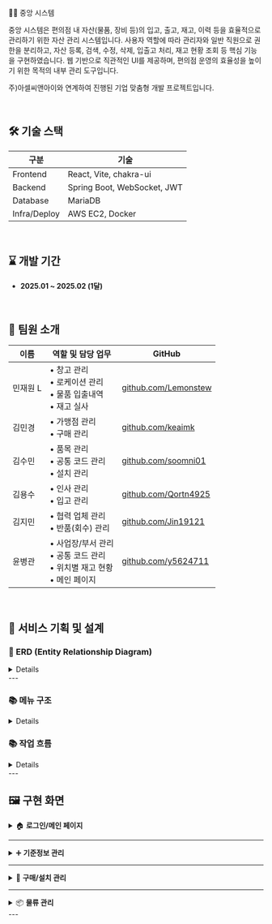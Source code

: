 🧑‍💻 중앙 시스템


중앙 시스템은 편의점 내 자산(물품, 장비 등)의 입고, 출고, 재고, 이력 등을 효율적으로 관리하기 위한 자산 관리 시스템입니다.
사용자 역할에 따라 관리자와 일반 직원으로 권한을 분리하고, 자산 등록, 검색, 수정, 삭제, 입출고 처리, 재고 현황 조회 등 핵심 기능을 구현하였습니다.
웹 기반으로 직관적인 UI를 제공하며, 편의점 운영의 효율성을 높이기 위한 목적의 내부 관리 도구입니다.

주)아셀씨앤아이와 연계하여 진행된 기업 맞춤형 개발 프로젝트입니다.

<br/>

## 🛠 기술 스택

| 구분         | 기술 |
|--------------|------|
| Frontend     | React, Vite, chakra-ui |
| Backend      | Spring Boot, WebSocket, JWT |
| Database     | MariaDB |
| Infra/Deploy | AWS EC2, Docker|

<br/>

## ⌛ 개발 기간

- **2025.01 ~ 2025.02 (1달)**

<br/>

## 👥 팀원 소개

| 이름  | 역할 및 담당 업무                                                   | GitHub                                               |
| --- | ------------------------------------------------------------ | ---------------------------------------------------- |
| 민재원 L| •  창고 관리<br>• 로케이션 관리<br>• 물품 입출내역<br>• 재고 실사         | [github.com/Lemonstew](https://github.com/Lemonstew)                                                     |
| 김민경 | •  가맹점 관리<br>• 구매 관리                                  | [github.com/keaimk](https://github.com/keaimk)       |
| 김수민 | •  품목 관리<br>• 공통 코드 관리<br>• 설치 관리                     | [github.com/soomni01](https://github.com/soomni01)   |
| 김용수 | •  인사 관리<br>• 입고 관리                                   | [github.com/Qortn4925](https://github.com/Qortn4925) |
| 김지민 | •  협력 업체 관리<br>• 반품(회수) 관리                            |[github.com/Jin19121](https://github.com/Jin19121)                                                    |
| 윤병관 | •  사업장/부서 관리<br>• 공통 코드 관리<br>• 위치별 재고 현황<br>• 메인 페이지 |  [github.com/y5624711](https://github.com/y5624711)                                                   |

<br/>

## 🧩 서비스 기획 및 설계

### 📌 ERD (Entity Relationship Diagram)

<details>
<p align="center">
  <img src="https://github.com/user-attachments/assets/baeb18fe-31d4-49c5-8748-b77c4477a112" width="600"/>

</p>

</details>
---

### 📚 메뉴 구조

<details>
<p align="center">
  <img src="https://github.com/user-attachments/assets/ac271cc5-4522-4f4e-8048-2f80ceb14011" width="600"/>

</p>

</details>

### 📚 작업 흐름


<details>
<p align="center">
  <img src="https://github.com/user-attachments/assets/ca9f1984-575d-48fb-84fa-ba89d51ee4a6" width="600"/>

</p>

</details>
---

## 🖼️ 구현 화면

<details>
<summary>🏠 <strong>로그인/메인 페이지</strong></summary>
- JWT 기반 인증으로 사용자 권한을 구분하여 페이지 접근을 제어합니다.
-  사용자 역할(관리자/협력업체)에 따라 노출되는 메뉴가 달라집니다

<p align="center">
  <img width="48%" alt="KakaoTalk_20250630_200253016" src="https://github.com/user-attachments/assets/9a47c777-25fb-4f89-aa02-9d33f7b39c41" />
  <img width="48%" alt="메인페이지" src="https://github.com/user-attachments/assets/277e7c14-656d-4103-949f-6ad5aa263393" />
</p>

</details>

---

<details>
<summary>➕ <strong>기준정보 관리</strong></summary>
  
 - **기준정보 관리**는 전체 시스템에서 사용하는 주요 마스터 데이터를 관리하는 영역입니다.
- 예: 사업장/창고/협력업체 등의 정보를 등록/수정/삭제할 수 있으며, 등록된 정보는 다른 모듈에서 공통적으로 참조됩니다.
- 각 관리 화면은 공통된 UI 패턴을 사용하여 유지보수와 확장성을 고려하였습니다.
<p align="center">
  <img width="48%" alt="사업장관리" src="https://github.com/user-attachments/assets/9bf3fe33-b230-4376-8a51-e3e940d11769" />
  <img width="48%" alt="인사관리" src="https://github.com/user-attachments/assets/3e9a419f-620f-41c7-b093-49e272c82fc1" />
  <img width="48%" alt="가맹점관리" src="https://github.com/user-attachments/assets/c7c2b68f-0338-4c6c-abf0-4e173d55c745" />
  <img width="48%" alt="협력업체 관리" src="https://github.com/user-attachments/assets/c7fe321c-c54d-443c-9897-041acf463900" />
  <img width="48%" alt="품목관리" src="https://github.com/user-attachments/assets/1ec4a883-96fb-4a03-8ecd-3ab4483143ce" />
  <img width="48%" alt="창고관리" src="https://github.com/user-attachments/assets/247eb687-8298-46c2-b7c1-d3308126a3a4" />
  <img width="48%" alt="로케이션관리" src="https://github.com/user-attachments/assets/0ce986d8-4d01-4fd8-a6cd-e8f865bdcce7" />
  <img width="48%" alt="공통코드관리" src="https://github.com/user-attachments/assets/b823ce09-5bc7-4a61-a4ee-70fd0df72006" />
</p>

</details>

---

<details>
<summary>📝 <strong>구매/설치 관리</strong></summary>
- **구매 요청부터 설치 완료 및 반품 **의 흐름을 관리합니다.
- 복잡한 업무 흐름을 효율적으로 관리하기 위해, 상태값을 기반으로 한 단계를 분리하고, 사용자에게 현재 진행 상황을 명확히 보여줍니다.
<p align="center">
  <img width="48%" alt="구매관리" src="https://github.com/user-attachments/assets/6bede5b6-e7d6-44dc-9880-92d9ca1274a1" />
  <img width="48%" alt="입고관리" src="https://github.com/user-attachments/assets/99df9f90-e21f-49b8-9745-1439c34d83f9" />
  <img width="48%" alt="반품회수관리" src="https://github.com/user-attachments/assets/ba78940e-2f11-4c91-8fde-08beef46e667" />
  <img width="48%" alt="설치관리" src="https://github.com/user-attachments/assets/b3502374-3c99-443d-94c6-8dc1b1dc8eba" />
</p>

</details>

---

<details>
<summary>📦 <strong>물류 관리</strong></summary>
- 창고 내 물품 입출고 내역, 위치 기반 재고 현황, 재고 실사 기능을 구현하여 **실제 창고 운영에 가까운 디지털 트윈**을 구현했습니다.
- 재고 실사는 바코드 입력 기반으로 빠르게 수량 확인이 가능하도록 구현했습니다.
- 로케이션 단위로 나눈 재고현황은 현장 작업자가 직관적으로 재고 분포를 파악하는 데 도움을 줍니다.

<p align="center">
  <img width="48%" alt="물품입출내역" src="https://github.com/user-attachments/assets/f8a9e01e-b964-4ac8-a556-90f87f58077d" />
  <img width="48%" alt="재고실사" src="https://github.com/user-attachments/assets/b1bba59a-ac31-46bc-83f5-78dd0b94d31f" />
  <img width="48%" alt="위치별 재고 현황" src="https://github.com/user-attachments/assets/80e3f7fe-6483-4978-9bce-e983852817bb" />
</p>

</details>
---



